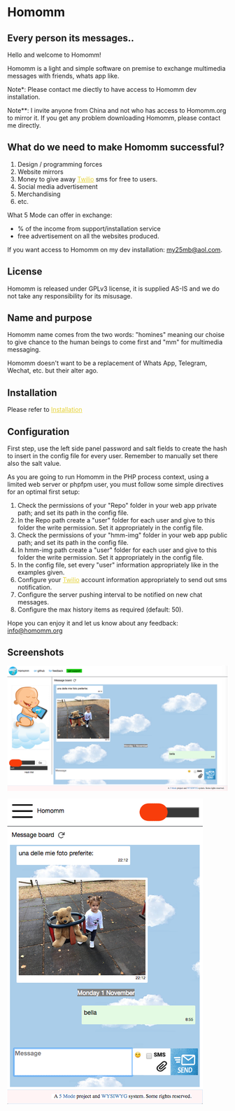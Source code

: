 # Homomm
## Every person its messages..

Hello and welcome to Homomm!   
	   
Homomm is a light and simple software on premise to exchange multimedia messages with friends, whats app like.  

Note*: Please contact me diectly to have access to Homomm dev installation.  
  
Note**: I invite anyone from China and not who has access to Homomm.org to mirror it. If you get any problem downloading Homomm, please contact me directly.  
  
## What do we need to make Homomm successful?
<ol>
<li>Design / programming forces</li>  
<li>Website mirrors</li>   
<li>Money to give away <a href="http://twilio.com" style="color:#e6d236;"o>Twilio</a> sms for free to users.</li>  
<li>Social media advertisement</li>  
<li>Merchandising</li>  
<li>etc.</li>  
</ol>
	
What 5 Mode can offer in exchange:  
- % of the income from support/installation service  
- free advertisement on all the websites produced.  

If you want access to Homomm on my dev installation: my25mb@aol.com.

## License
 
Homomm is released under GPLv3 license, it is supplied AS-IS and we do not take any responsibility for its misusage.  
	
## Name and purpose   
   
Homomm name comes from the two words: "homines" meaning our choise to give chance to the human beings to come first and "mm" for multimedia messaging.  
     
Homomm doesn't want to be a replacement of Whats App, Telegram, Wechat, etc. but their alter ago.   

## Installation

Please refer to <a href="INSTALLATION.md" style="color:#e6d236;">Installation</a>

## Configuration  
    
First step, use the left side panel password and salt fields to create the hash to insert in the config file for every user. Remember to manually set there also the salt value.   

As you are going to run Homomm in the PHP process context, using a limited web server or phpfpm user, you must follow some simple directives for an optimal first setup:  

<ol>
<li>Check the permissions of your "Repo" folder in your web app private path; and set its path in the config file.</li>
<li>In the Repo path create a "user" folder for each user and give to this folder the write permission. Set it appropriately in the config file.</li>
<li>Check the permissions of your "hmm-img" folder in your web app public path; and set its path in the config file.</li>  
<li>In hmm-img path create a "user" folder for each user and give to this folder the write permission. Set it appropriately in the config file.</li>  	
<li>In the config file, set every "user" information appropriately like in the examples given.</li>
<li>Configure your <a href="http://twilio.com" style="color:#e6d236;">Twilio</a> account information appropriately to send out sms notification.</li>	      
<li>Configure the server pushing interval to be notified on new chat messages.</li>
<li>Configure the max history items as required (default: 50).</li>	      
</ol>	
     
Hope you can enjoy it and let us know about any feedback: <a href="mailto:info@homomm.org" style="color:#e6d236;">info@homomm.org</a>

## Screenshots
	   
 ![Homomm on desktop](/Public/static/res/screenshot1.png)   
     
 ![Homomm on mobile](/Public/static/res/screenshot2.png)

